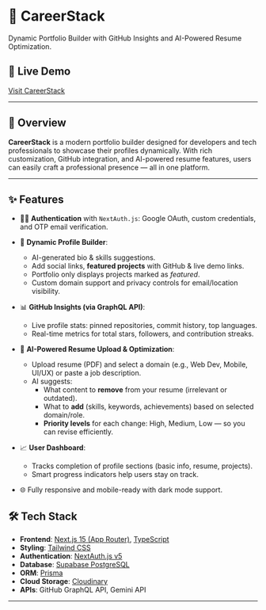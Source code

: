 # 🚀 CareerStack

Dynamic Portfolio Builder with GitHub Insights and AI-Powered Resume Optimization.

## 🔗 Live Demo

[Visit CareerStack](https://career-stack.vercel.app)

---

## 📌 Overview

**CareerStack** is a modern portfolio builder designed for developers and tech professionals to showcase their profiles dynamically. With rich customization, GitHub integration, and AI-powered resume features, users can easily craft a professional presence — all in one platform.

---

## ✨ Features

- 🧑‍💻 **Authentication** with `NextAuth.js`: Google OAuth, custom credentials, and OTP email verification.
  
- 🎨 **Dynamic Profile Builder**:
  - AI-generated bio & skills suggestions.
  - Add social links, **featured projects** with GitHub & live demo links.
  - Portfolio only displays projects marked as *featured*.
  - Custom domain support and privacy controls for email/location visibility.

- 📊 **GitHub Insights (via GraphQL API)**:
  - Live profile stats: pinned repositories, commit history, top languages.
  - Real-time metrics for total stars, followers, and contribution streaks.

- 🧠 **AI-Powered Resume Upload & Optimization**:
  - Upload resume (PDF) and select a domain (e.g., Web Dev, Mobile, UI/UX) or paste a job description.
  - AI suggests:
    - What content to **remove** from your resume (irrelevant or outdated).
    - What to **add** (skills, keywords, achievements) based on selected domain/role.
    - **Priority levels** for each change: High, Medium, Low — so you can revise efficiently.

- 📈 **User Dashboard**:
  - Tracks completion of profile sections (basic info, resume, projects).
  - Smart progress indicators help users stay on track.

- 🌐 Fully responsive and mobile-ready with dark mode support.


## 🛠️ Tech Stack

- **Frontend**: [Next.js 15 (App Router)](https://nextjs.org/), [TypeScript](https://www.typescriptlang.org/)
- **Styling**: [Tailwind CSS](https://tailwindcss.com/)
- **Authentication**: [NextAuth.js v5](https://next-auth.js.org/)
- **Database**: [Supabase PostgreSQL](https://supabase.com/)
- **ORM**: [Prisma](https://www.prisma.io/)
- **Cloud Storage**: [Cloudinary](https://cloudinary.com/)
- **APIs**: GitHub GraphQL API, Gemini API


---


